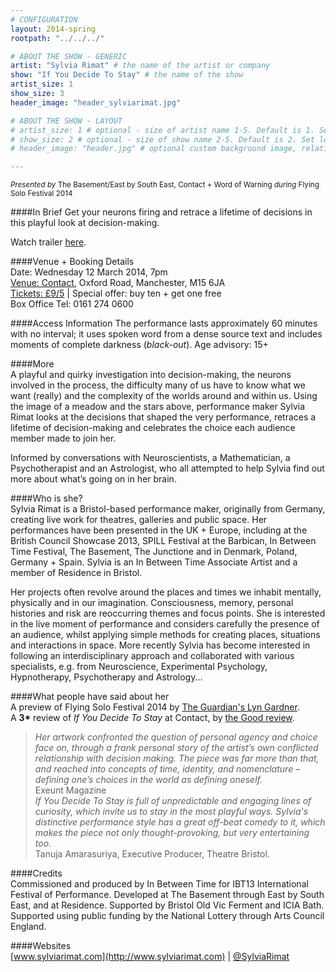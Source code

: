 ```yaml
---
# CONFIGURATION
layout: 2014-spring
rootpath: "../../../"

# ABOUT THE SHOW - GENERIC
artist: "Sylvia Rimat" # the name of the artist or company
show: "If You Decide To Stay" # the name of the show
artist_size: 1
show_size: 3
header_image: "header_sylviarimat.jpg"

# ABOUT THE SHOW - LAYOUT
# artist_size: 1 # optional - size of artist name 1-5. Default is 1. Set longer names to lower values
# show_size: 2 # optional - size of show name 2-5. Default is 2. Set longer names to lower values
# header_image: "header.jpg" # optional custom background image, relative to current page

---
```

<small>*Presented by* The Basement/East by South East, Contact + Word of Warning *during* Flying Solo Festival 2014</small>      

####In Brief
Get your neurons firing and retrace a lifetime of decisions in this playful look at decision-making.             
               
Watch trailer [here](http://vimeo.com/61282946).        
          
####Venue + Booking Details    
Date: Wednesday 12 March 2014, 7pm     
[Venue: Contact](http://contactmcr.com/visit/getting-here/), Oxford Road, Manchester, M15 6JA    
[Tickets: £9/5](http://contactmcr.com/whats-on/12665-fs2014-sylvia-rimat-if-you-decide-to-stay/booking/) | Special offer: buy ten + get one free     
Box Office Tel: 0161 274 0600     
        
####Access Information
The performance lasts approximately 60 minutes with no interval; it uses spoken word from a dense source text and includes moments of complete darkness (*black-out*). Age advisory: 15+       
        
####More            
A playful and quirky investigation into decision-making, the neurons involved in the process, the difficulty many of us have to know what we want (really) and the complexity of the worlds around and within us. Using the image of a meadow and the stars above, performance maker Sylvia Rimat looks at the decisions that shaped the very performance, retraces a lifetime of decision-making and celebrates the choice each audience member made to join her.       

Informed by conversations with Neuroscientists, a Mathematician, a Psychotherapist and an Astrologist, who all attempted to help Sylvia find out more about what’s going on in her brain.        
             
####Who is she?    
Sylvia Rimat is a Bristol-based performance maker, originally from Germany, creating live work for theatres, galleries and public space. Her performances have been presented in the UK + Europe, including at the British Council Showcase 2013, SPILL Festival at the Barbican, In Between Time Festival, The Basement, The Junctione and in Denmark, Poland, Germany + Spain. Sylvia is an In Between Time Associate Artist and a member of Residence in Bristol.          
                
Her projects often revolve around the places and times we inhabit mentally, physically and in our imagination. Consciousness, memory, personal histories and risk are reoccurring themes and focus points. She is interested in the live moment of performance and considers carefully the presence of an audience, whilst applying simple methods for creating places, situations and interactions in space. More recently Sylvia has become interested in following an interdisciplinary approach and collaborated with various specialists, e.g. from Neuroscience, Experimental Psychology, Hypnotherapy, Psychotherapy and Astrology...             
             
####What people have said about her     
A preview of Flying Solo Festival 2014 by [The Guardian's Lyn Gardner](http://www.theguardian.com/stage/2014/mar/07/this-weeks-new-theatre).       
A **3\*** review of *If You Decide To Stay* at Contact, by [the Good review](http://thegoodreview.co.uk/2014/03/flying-solo-festival-if-you-decide-to-stay-contact-theatre-manchester).        
>*Her artwork confronted the question of personal agency and choice face on, through a frank personal story of the artist’s own conflicted relationship with decision making. The piece was far more than that, and reached into concepts of time, identity, and nomenclature – defining one’s choices in the world as defining oneself.*<br>Exeunt Magazine         
>*If You Decide To Stay is full of unpredictable and engaging lines of curiosity, which invite us to stay in the most playful ways. Sylvia's distinctive performance style has a great off-beat comedy to it, which makes the piece not only thought-provoking, but very entertaining too.*<br>Tanuja Amarasuriya, Executive Producer, Theatre Bristol.       
        
####Credits    
Commissioned and produced by In Between Time for IBT13 International Festival of Performance. Developed at The Basement through East by South East, and at Residence. Supported by Bristol Old Vic Ferment and ICIA Bath. Supported using public funding by the National Lottery through Arts Council England.       
         
####Websites        
[www.sylviarimat.com](http://www.sylviarimat.com) | [@SylviaRimat](https://twitter.com/SylviaRimat)
